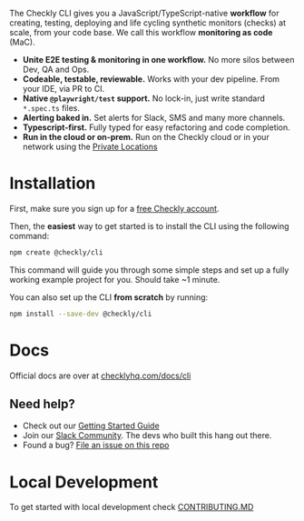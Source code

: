 The Checkly CLI gives you a JavaScript/TypeScript-native **workflow** for creating, testing, deploying and life cycling 
synthetic monitors (checks) at scale, from your code base. We call this workflow **monitoring as code** (MaC).

- **Unite E2E testing & monitoring in one workflow.** No more silos between Dev, QA and Ops.
- **Codeable, testable, reviewable.** Works with your dev pipeline. From your IDE, via PR to CI.
- **Native `@playwright/test` support.** No lock-in, just write standard `*.spec.ts` files.
- **Alerting baked in.** Set alerts for Slack, SMS and many more channels.
- **Typescript-first.** Fully typed for easy refactoring and code completion.
- **Run in the cloud or on-prem.** Run on the Checkly cloud or in your network using the [Private Locations](https://www.checklyhq.com/docs/private-locations/)


# Installation

First, make sure you sign up for a [free Checkly account](https://app.checklyhq.com/signup).

Then, the **easiest** way to get started is to install the CLI using the following command:

```bash
npm create @checkly/cli
```
This command will guide you through some simple steps and set up a fully working example project for you. Should take 
~1 minute.

You can also set up the CLI **from scratch** by running:

```bash
npm install --save-dev @checkly/cli
```

# Docs

Official docs are over at [checklyhq.com/docs/cli](https://checklyhq.com/docs/cli/)

## Need help? 

- Check out our [Getting Started Guide](https://checklyhq.com/docs/cli/)
- Join our [Slack Community](https://checklyhq.com/slack). The devs who built this hang out there.
- Found a bug? [File an issue on this repo](https://github.com/checkly/checkly-cli/issues/new/choose)

# Local Development

To get started with local development check [CONTRIBUTING.MD](https://github.com/checkly/checkly-cli/blob/main/CONTRIBUTING.md)
